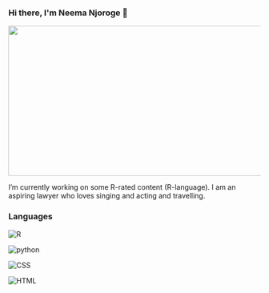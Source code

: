  ### Hi there, I'm Neema Njoroge 👋

<div align="center">
  <img src="https://media.giphy.com/media/iz6U2S8aF7OUmKhCX2/giphy.gif" width="600" height="300"/>
</div>


 I’m currently working on some R-rated content (R-language). I am an aspiring lawyer who loves singing and acting and travelling.
 
### Languages
![R](https://img.shields.io/badge/R-276DC3?style=for-the-badge&logo=r&logoColor=white)

![python](https://img.shields.io/badge/python-c51b8a?style=for-the-badge&logo=r&logoColor=white)

![CSS](https://img.shields.io/badge/CSS-c3182bd?style=for-the-badge&logo=r&logoColor=white)

![HTML](https://img.shields.io/badge/HTML-8856a7?style=for-the-badge&logo=r&logoColor=white)






